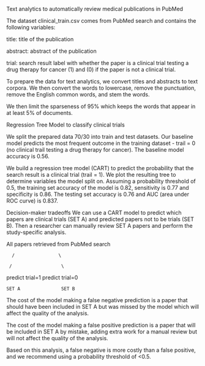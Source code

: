 Text analytics to automatically review medical publications in PubMed

The dataset clinical_train.csv comes from PubMed search and contains the following
variables:

title: title of the publication

abstract: abstract of the publication

trial: search result label with whether the paper is a clinical trial testing
a drug therapy for cancer (1) and (0) if the paper is not a clinical trial.

To prepare the data for text analytics, we convert titles and abstracts to text
corpora. We then convert the words to lowercase, remove the punctuation, remove
the English common words, and stem the words.

We then limit the sparseness of 95% which keeps the words that appear in at
least 5% of documents.

Regression Tree Model to classify clinical trials

We split the prepared data 70/30 into train and test datasets. Our baseline
model predicts the most frequent outcome in the training dataset - trail = 0
(no clinical trail testing a drug therapy for cancer). The baseline model
accuracy is 0.56.

We build a regression tree model (CART) to predict the probability that the
search result is a clinical trial (trail = 1). We plot the resulting tree to
determine variables the model split on. Assuming a probability threshold
of 0.5, the training set accuracy of the model is 0.82, sensitivity is 0.77 and
specificity is 0.86. The testing set accuracy is 0.76 and AUC (area under ROC
curve) is 0.837.

Decision-maker tradeoffs
We can use a CART model to predict which papers are clinical trials (SET A) and
predicted papers not to be trials (SET B). Then a researcher can manually
review SET A papers and perform the study-specific analysis.

All papers retrieved from PubMed search

      /                \

     /                  \

predict trial=1    predict trial=0

    SET A               SET B

The cost of the model making a false negative prediction is a paper that should
have been included in SET A but was missed by the model which will affect the
quality of the analysis.

The cost of the model making a false positive prediction is a paper that will be
included in SET A by mistake, adding extra work for a manual review but will
not affect the quality of the analysis.

Based on this analysis, a false negative is more costly than a false positive,
and we recommend using a probability threshold of <0.5.
